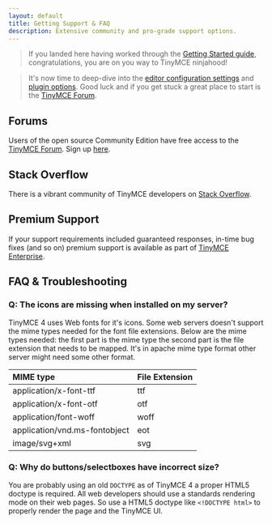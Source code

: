 ```yaml
---
layout: default
title: Getting Support & FAQ
description: Extensive community and pro-grade support options.
---
```


> If you landed here having worked through the [Getting Started guide](/getting-started/first-steps), congratulations, you are on you way to TinyMCE ninjahood!

> It's now time to deep-dive into the [editor configuration settings](/editor-configuration-settings/) and [plugin options](/plugins/). Good luck and if you get stuck a great place to start is the [TinyMCE Forum](http://www.tinymce.com/forum/).

## Forums
Users of the open source Community Edition have free access to the [TinyMCE Forum](http://www.tinymce.com/forum/). Sign up [here](http://www.tinymce.com/forum/register.php).

## Stack Overflow
There is a vibrant community of TinyMCE developers on [Stack Overflow](http://stackoverflow.com/search?tab=newest&q=tinymce).

## Premium Support
If your support requirements included guaranteed responses, in-time bug fixes (and so on) premium support is available as part of [TinyMCE Enterprise](http://www.tinymce.com/enterprise/).


## FAQ & Troubleshooting

### Q: The icons are missing when installed on my server?

TinyMCE 4 uses Web fonts for it's icons. Some web servers doesn't support the mime types needed for the font file extensions. Below are the mime types needed: the first part is the mime type the second part is the file extension that needs to be mapped. It's in apache mime type format other server might need some other format.

| MIME type                     | File Extension |
|:------------------------------|:---------------|
| application/x-font-ttf        | ttf  |
| application/x-font-otf        | otf  |
| application/font-woff         | woff |
| application/vnd.ms-fontobject | eot  |
| image/svg+xml                 | svg  |



### Q: Why do buttons/selectboxes have incorrect size?

You are probably using an old `DOCTYPE` as of TinyMCE 4 a proper HTML5 doctype is required. All web developers should use a standards rendering mode on their web pages. So use a HTML5 doctype like `<!DOCTYPE html>` to properly render the page and the TinyMCE UI.
